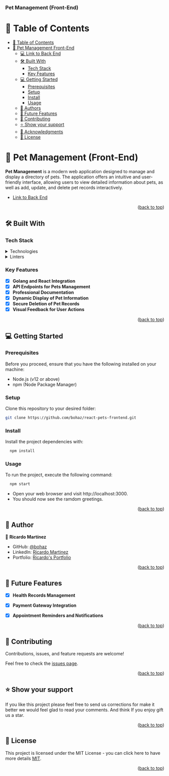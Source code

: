 <a name="readme-top"></a>

<h3><b>Pet Management (Front-End)</b></h3>

# 📗 Table of Contents

- [📗 Table of Contents](#-table-of-contents)
- [📖 Pet Management Front-End](#-pet-management-front-end)
  - [💻 Link to Back End](#-link-to-back-end)
  - [🛠 Built With](#-built-with)
    - [Tech Stack](#tech-stack)
    - [Key Features](#key-features)
  - [💻 Getting Started](#-getting-started)
    - [Prerequisites](#prerequisites)
    - [Setup](#setup)
    - [Install](#install)
    - [Usage](#usage)
  - [👥 Authors](#-authors)
  - [🔭 Future Features](#-future-features)
  - [🤝 Contributing](#-contributing)
  - [⭐️ Show your support](#️-show-your-support)
  - [🙏 Acknowledgments](#-acknowledgments)
  - [📝 License](#-license)

<!-- PROJECT DESCRIPTION -->

# 🐾 Pet Management (Front-End)<a name="about-project"></a>

**Pet Management** is a modern web application designed to manage and display a directory of pets. The application offers an intuitive and user-friendly interface, allowing users to view detailed information about pets, as well as add, update, and delete pet records interactively.

- [Link to Back End](https://github.com/bohaz/pet-service)

<p align="right">(<a href="#readme-top">back to top</a>)</p>

## 🛠 Built With <a name="built-with"></a>

### Tech Stack <a name="tech-stack"></a>

<details>
  <summary>Technologies</summary>
  <ul>
    <li><a href="https://reactjs.org/">React</a></li>
    <li><a href="https://redux.js.org/">Redux</a></li>
    <li><a href="https://axios-http.com/">Axios</a></li>
  </ul>
</details>

<details>
<summary>Linters</summary>
  <ul>
    <li>Stylelint</li>
    <li>Eslint</li>
  </ul>
</details>

### Key Features <a name="key-features"></a>

- [x] **Golang and React Integration**
- [x] **API Endpoints for Pets Management**
- [x] **Professional Documentation**
- [x] **Dynamic Display of Pet Information**
- [x] **Secure Deletion of Pet Records**
- [x] **Visual Feedback for User Actions**

<p align="right">(<a href="#readme-top">back to top</a>)</p>

## 💻 Getting Started <a name="getting-started"></a>

### Prerequisites
Before you proceed, ensure that you have the following installed on your machine:
- Node.js (v12 or above)
- npm (Node Package Manager)

### Setup
Clone this repository to your desired folder:

```sh
git clone https://github.com/bohaz/react-pets-frontend.git
```

### Install

Install the project dependencies with:

```sh
  npm install
```

### Usage

To run the project, execute the following command:

```sh
  npm start
```


- Open your web browser and visit http://localhost:3000.
- You should now see the ramdom greetings.

<p align="right">(<a href="#readme-top">back to top</a>)</p>


## 👥 Author <a name="authors"></a>

👤 **Ricardo Martínez**

- GitHub: [@bohaz](https://github.com/bohaz)
- LinkedIn: [Ricardo Martinez](https://www.linkedin.com/in/ricardomart%C3%ADnez%E2%88%B4/)
- Portfolio: [Ricardo's Portfolio](https://ricardosportfolio.vercel.app/)


<p align="right">(<a href="#readme-top">back to top</a>)</p>


## 🔭 Future Features <a name="future-features"></a>

- [x] **Health Records Management**
- [x] **Payment Gateway Integration**
- [x] **Appointment Reminders and Notifications**


<p align="right">(<a href="#readme-top">back to top</a>)</p>

## 🤝 Contributing <a name="contributing"></a>

Contributions, issues, and feature requests are welcome!

Feel free to check the [issues page](https://github.com/bohaz/react-pets-frontend/issues).

<p align="right">(<a href="#readme-top">back to top</a>)</p>


## ⭐️ Show your support <a name="support"></a>

If you like this project please feel free to send us corrections for make it better we would feel glad to read your comments.
And think If you enjoy gift us a star.  

<p align="right">(<a href="#readme-top">back to top</a>)</p>

## 📝 License <a name="license"></a>

This project is licensed under the MIT License - you can click here to have more details [MIT]().

<p align="right">(<a href="#readme-top">back to top</a>)</p>